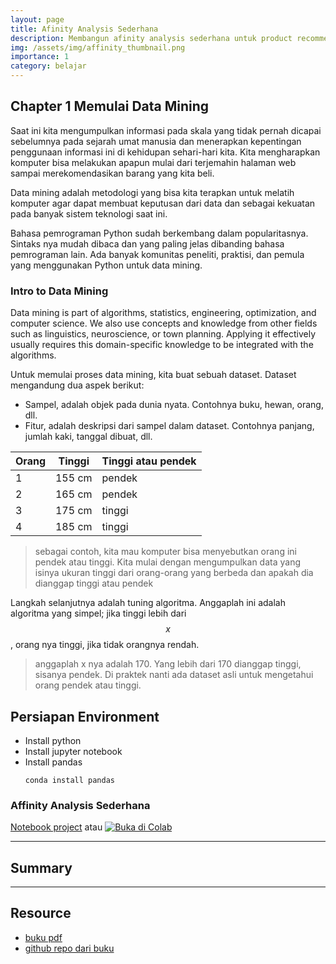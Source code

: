 ```yaml
---
layout: page
title: Afinity Analysis Sederhana
description: Membangun afinity analysis sederhana untuk product recommendation
img: /assets/img/affinity_thumbnail.png
importance: 1
category: belajar
---
```


## Chapter 1 Memulai Data Mining

Saat ini kita mengumpulkan informasi pada skala yang tidak pernah dicapai sebelumnya pada sejarah umat manusia dan menerapkan kepentingan penggunaan informasi ini di kehidupan sehari-hari kita. Kita mengharapkan komputer bisa melakukan apapun mulai dari terjemahin halaman web sampai merekomendasikan barang yang kita beli.

Data mining adalah metodologi yang bisa kita terapkan untuk melatih komputer agar dapat membuat keputusan dari data dan sebagai kekuatan pada banyak sistem teknologi saat ini.

Bahasa pemrograman Python sudah berkembang dalam popularitasnya. Sintaks nya mudah dibaca dan yang paling jelas dibanding bahasa pemrograman lain. Ada banyak komunitas peneliti, praktisi, dan pemula yang menggunakan Python untuk data mining.

### Intro to Data Mining

Data mining is part of algorithms, statistics, engineering, optimization, and computer science. We also use concepts and knowledge from other fields such as linguistics, neuroscience, or town planning. Applying it effectively usually requires this domain-specific knowledge to be integrated with the algorithms.

Untuk memulai proses data mining, kita buat sebuah dataset. Dataset mengandung dua aspek berikut:

- Sampel, adalah objek pada dunia nyata. Contohnya buku, hewan, orang, dll.
- Fitur, adalah deskripsi dari sampel dalam dataset. Contohnya panjang, jumlah kaki, tanggal dibuat, dll.

| Orang | Tinggi | Tinggi atau pendek |
| ----- | ------ | ------------------ |
| 1     | 155 cm | pendek             |
| 2     | 165 cm | pendek             |
| 3     | 175 cm | tinggi             |
| 4     | 185 cm | tinggi             |

>sebagai contoh, kita mau komputer bisa menyebutkan orang ini pendek atau tinggi. Kita mulai dengan mengumpulkan data yang isinya ukuran tinggi dari orang-orang yang berbeda dan apakah dia dianggap tinggi atau pendek

Langkah selanjutnya adalah tuning algoritma. Anggaplah ini adalah algoritma yang simpel; jika tinggi lebih dari $$x$$, orang nya tinggi, jika tidak orangnya rendah.

>anggaplah x nya adalah 170. Yang lebih dari 170 dianggap tinggi, sisanya pendek. Di praktek nanti ada dataset asli untuk mengetahui orang pendek atau tinggi.

## Persiapan Environment

- Install python
- Install jupyter notebook
- Install pandas
	```console
	conda install pandas
	```

### Affinity Analysis Sederhana

[Notebook project](https://github.com/dssc-unmul/affinity-analysis/blob/main/Affinity.ipynb) atau [![Buka di Colab](https://colab.research.google.com/assets/colab-badge.svg)](https://colab.research.google.com/github/dssc-unmul/affinity-analysis/blob/main/Affinity.ipynb)

---

## Summary

---

## Resource

- [buku pdf](https://newoutlook.it/download/python/learning-data-mining-with-python.pdf)
- [github repo dari buku](https://github.com/PacktPublishing/Learning-Data-Mining-with-Python)
